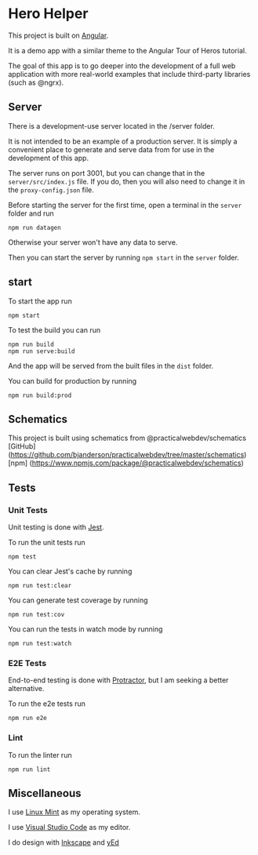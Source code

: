 # Hero Helper

This project is built on [Angular](https://angular.io/).

It is a demo app with a similar theme to the Angular Tour of Heros tutorial.

The goal of this app is to go deeper into the development of a full web application with more real-world examples that include third-party libraries (such as @ngrx).


## Server

There is a development-use server located in the /server folder.

It is not intended to be an example of a production server. It is simply a convenient place to generate and serve data from for use in the development of this app.

The server runs on port 3001, but you can change that in the `server/src/index.js` file. If you do, then you will also need to change it in the `proxy-config.json` file.

Before starting the server for the first time, open a terminal in the `server` folder and run

    npm run datagen

Otherwise your server won't have any data to serve.

Then you can start the server by running `npm start` in the `server` folder.


## start

To start the app run

    npm start

To test the build you can run

    npm run build
    npm run serve:build

And the app will be served from the built files in the `dist` folder.


You can build for production by running

    npm run build:prod

## Schematics

This project is built using schematics from @practicalwebdev/schematics \
[GitHub] (https://github.com/bjanderson/practicalwebdev/tree/master/schematics) \
[npm] (https://www.npmjs.com/package/@practicalwebdev/schematics)

## Tests

### Unit Tests
Unit testing is done with [Jest](https://facebook.github.io/jest/).

To run the unit tests run

    npm test

You can clear Jest's cache by running

    npm run test:clear

You can generate test coverage by running

    npm run test:cov

You can run the tests in watch mode by running

    npm run test:watch

### E2E Tests

End-to-end testing is done with [Protractor](https://www.protractortest.org/#/), but I am seeking a better alternative.

To run the e2e tests run

    npm run e2e


### Lint

To run the linter run

    npm run lint


## Miscellaneous

I use [Linux Mint](https://linuxmint.com/) as my operating system.

I use [Visual Studio Code](https://code.visualstudio.com/) as my editor.

I do design with [Inkscape](https://inkscape.org/en/) and [yEd](https://www.yworks.com/products/yed)
